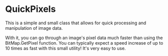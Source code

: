# QuickPixels
This is a simple and small class that allows for quick processing and manipulation of image data.

With it, you can go through an image's pixel data much faster than using the BitMap.GetPixel function.  You can typically expect a speed increase of up to 10 times as fast with this small utility!  It's very easy to use.
